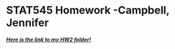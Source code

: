 # STAT545 Homework -Campbell, Jennifer

##### [Here is the link to my HW2 folder!](https://i.imgur.com/N04YiWp.gifv) #####
